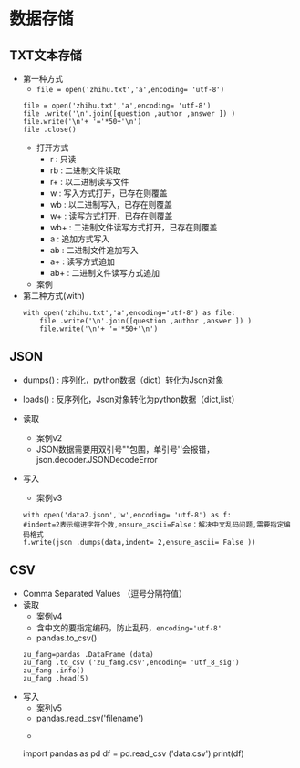 # 数据存储

## TXT文本存储

- 第一种方式
    - `file = open('zhihu.txt','a',encoding= 'utf-8')`
    ```
    file = open('zhihu.txt','a',encoding= 'utf-8')
    file .write('\n'.join([question ,author ,answer ]) )
    file.write('\n'+ '='*50+'\n')
    file .close()
    ```
    - 打开方式
        - r : 只读
        - rb : 二进制文件读取
        - r+ : 以二进制读写文件
        - w : 写入方式打开，已存在则覆盖
        - wb : 以二进制写入，已存在则覆盖
        - w+ : 读写方式打开，已存在则覆盖
        - wb+ : 二进制文件读写方式打开，已存在则覆盖
        - a : 追加方式写入
        - ab : 二进制文件追加写入
        - a+ : 读写方式追加
        - ab+ : 二进制文件读写方式追加
    - 案例
- 第二种方式(with)
    ```
    with open('zhihu.txt','a',encoding='utf-8') as file:
        file .write('\n'.join([question ,author ,answer ]) )
        file.write('\n'+ '='*50+'\n')
    ```
    
## JSON
- dumps() : 序列化，python数据（dict）转化为Json对象
- loads() : 反序列化，Json对象转化为python数据（dict,list）

- 读取
    - 案例v2
    - JSON数据需要用双引号""包围，单引号''会报错，json.decoder.JSONDecodeError
- 写入
    - 案例v3
    ```
    with open('data2.json','w',encoding= 'utf-8') as f:
    #indent=2表示缩进字符个数,ensure_ascii=False：解决中文乱码问题,需要指定编码格式
    f.write(json .dumps(data,indent= 2,ensure_ascii= False ))
    ```
## CSV
- Comma Separated Values （逗号分隔符值）
- 读取
    - 案例v4
    - 含中文的要指定编码，防止乱码，`encoding='utf-8'`
    - pandas.to_csv()
    ```
    zu_fang=pandas .DataFrame (data)
    zu_fang .to_csv ('zu_fang.csv',encoding= 'utf_8_sig')
    zu_fang .info()
    zu_fang .head(5)
    ```
- 写入
    - 案列v5
    - pandas.read_csv('filename')
    - ```cython
     import pandas as pd
     df = pd.read_csv ('data.csv')
     print(df) 
     ```   